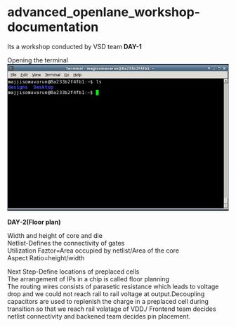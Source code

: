 # advanced_openlane_workshop-documentation
Its a workshop conducted by VSD team
**DAY-1**

Opening the terminal
![](day_1/Terminal.PNG)







**DAY-2(Floor plan)**

Width and height of core and die\
Netlist-Defines the connectivity of gates\
Utilization Faztor=Area occupied by netlist/Area of the core\
Aspect Ratio=height/width

Next Step-Define locations of preplaced cells\
The arrangement of IPs in a chip is called floor planning\
The routing wires consists of parasetic resistance which leads to voltage drop and we could not reach rail to rail voltage at output.Decoupling capacitors are used to replenish the charge in a preplaced cell during transition so that we reach rail volatage of VDD./
Frontend team decides netlist connectivity and backened team decides pin placement.



